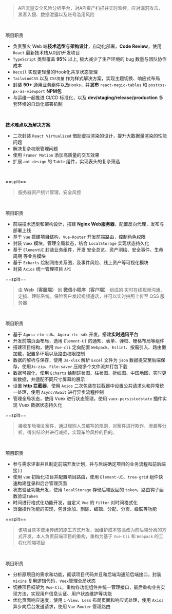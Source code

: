 > API流量安全风险分析平台，对API资产扫描并实时监控，应对漏洞攻击、黑客入侵、数据泄露以及账号滥用风险

<br />

<block class="project-block">
  <p><span class="project-sub-title">项目职责</span></p>
</block>

- 负责萤火 Web 端**技术选型与架构设计**，自动化部署，**Code Review**，使用 `React` 最新技术栈从0到1开发项目
- `TypeScript` 类型覆盖 **95%** 以上, 极大减少了生产环境的 bug 数量与团队协作成本
- `Recoil` 实现更轻量的Hook化共享状态管理
- `TailwindCSS` 以及 `CSS变量` 作为样式解决方案，实现主题切换、响应式布局
- 封装 **50+** 通用业务组件以及`Hooks`，并**发布** `react-magic-tables` 和 `postcss-px-as-viewport` **NPM包**
- 与运维一起推进 CI/CD 标准化，以及 **dev/staging/release/production** 多套环境的自动化部署机制

<br />

**技术难点以及解决方案**
- 二次封装 `React Virtualized` 借助虚拟渲染的设计，提升大数据量渲染的性能问题
- 解决复杂权限管理问题
- 使用 `Framer Motion` 添加高质量的交互效果
- 扩展 `ant-design` 的 `Table` 组件，实现表头的复杂筛选

<br />

==split==

> 服务器资产统计管理，安全风控

<br />

<block class="project-block">
  <p><span class="project-sub-title">项目职责</span></p>
</block>

- 前端技术选型和架构设计，搭建 **Nginx Web服务器**，配置反向代理，发布与部署上线
- 基于 `Vue` 搭建项目结构，`Vue-Router` 开发前端路由，控制角色权限
- 封装 `Vuex` 模块，管理全局状态，结合 `LocalStorage` 实现状态持久化
- 基于 `ElementUI` 封装业务组件，开发 安全总览、资产测绘、安全事件、生命周期 等业务模块
- 基于 `Echarts` 绘制网络关系图，及事件风险、线上资产等可视化模块
- 封装 `Axios` 统一管理项目 `API`

==split==

> 由 **Web（客服端）** 到 **微信小程序（客户端）** 组成的
实时在线视频沟通、定损、理赔系统。保险客户发起视频通话，并可以实时拍照上传至
OSS 服务器

<br />

<block class="project-block">
  <p><span class="project-sub-title">项目职责</span></p>
</block>

- 基于 `Agora-rtm-sdk`、`Agora-rtc-sdk` 开发，搭建**实时通讯平台**
- 开发前端页面布局，选用 `Element-UI` 的通知、表单、弹框、栅格布局等组件
- 搭建项目结构，使用 `Vue-cli` 定向配置 `Webpack`、`Eslint`、按需引入、路由懒加载，配置多环境以及路由权限控制
- 数据的解析与保存，使用 `Js-xlsx` 解析 `Excel` 文件为 `json` 数据提交至后端保存，使用`Js-zip`、`File-saver` 压缩多个文件流并打包下载
- 数据可视化，使用 `Echarts` 绘制饼状图、柱状图、折线图、中国地图，实时更新数据，并适配不同尺寸屏幕的展示
- 设置 **http 拦截器**，使用 `Axios` 二次包装在拦截器中设置公共请求头和异常统一处理，使用 `Async/Await` 进行异步流程控制
- 管理全局状态，使用 Vuex 进行状态管理，使用 `vuex-persistedstate` 插件实现 Vuex 数据状态持久化

==split==

> 接收车险相关案件，通过规则人员编写的规则，对案件进行欺诈、渗漏等分析，得出结论并进行减损，实现车险风控的目的。

<br />

<block class="project-block">
  <p><span class="project-sub-title">项目职责</span></p>
</block>

- 参与需求评审并且制定前端开发计划，并与后端确定项目的业务流程和前后端接口
- 使用 `vue` 初始化项目并配置项目路由，使用 `Element-UI`、`tree-grid` 组件快速构建登录和后台管理页面
- 状态验证功能开发，使用 `localStorage` 存储后端返回的 `token`，路由钩子函数验证`token`
- 时间进行格式化功能开发，自定义 `Vue` 的 `filter` 对时间格式化
- 页面操作功能的实现，包含添加、删除、编辑、分配、分页、级联等功能

==split==

> 该项目原本使用传统的原生方式开发，因维护成本较高改为前后端分离的方式开发，本人负责前端项目的重构，重构为基于 `Vue-Cli` 和 `Webpack` 的工程化前端项目

<br />

<block class="project-block">
  <p><span class="project-sub-title">项目职责</span></p>
</block>

- 分析原项目的需求和功能，阅读项目代码并且和后端沟通前后端接口，封装 `mixins` 复用逻辑代码，`Vuex`管理全局状态
- 切换项目框架为 `Vue-Cli`，重构各功能组件并统一管理接口，最后重构业务实现方法，实现用户信息认证、用户状态维护等功能
- 优化页面响应速度，使用 `i-View`、`Less` 布局页面和响应式处理，使用 `Axios` 异步向后台发送请求，使用 `Vue-Router` 管理路由
